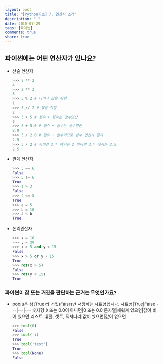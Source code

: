 ```yaml
---
layout: post
title: "[Python기초] 7. 연산자 소개"
description: " "
date: 2020-07-29
tags: [파이썬]
comments: true
share: true
---
```



## 파이썬에는 어떤 연산자가 있나요?
  - 산술 연산자
    ```python
    >>> 2 ** 2
    4
    >>> 2 ** 3
    8
    >>> 5 % 2 # 나머지 값을 취함
    1
    >>> 5 // 2 # 몫을 취함
    2
    >>> 3 + 5 # 정수 + 정수는 정수연산
    8
    >>> 3 + 5.0 # 정수 + 실수는 실수연산
    8.0
    >>> 5 / 2.0 # 정수 + 실수이므로 실수 연산의 결과
    2.5
    >>> 5 / 2 # 파이썬 2.* 에서는 2 파이썬 3.* 에서는 2.5
    2.5
    ```
  - 관계 연산자
    ```python
    >>> 5 == 6
    False
    >>> 5 != 6
    True
    >>> 1 > 3
    False
    >>> 4 <= 5
    True
    >>> a = 5
    >>> b = 10
    >>> a < b
    True
    ```
  - 논리연산자
    ```python
    >>> x = 10
    >>> y = 20
    >>> x > 5 and y < 15
    False
    >>> x > 5 or y < 15
    True
    >>> not(x > 5)
    False
    >>> not(y < 15)
    True
    ```

### 파이썬이 참 또는 거짓을 판단하는 근거는 무엇인가요?
  - bool()은 참(True)와 거짓(False)만 저장하는 자료형입니다.
    자료형|True|False
    ---|---|---
    숫자형|0 또는 0.0이 아니면|0 또는 0.0
    문자열|채워져 있으면|값이 비어 있으면
    리스트, 튜플, 셋트, 딕셔너리|값이 있으면|값이 없으면
    ```python
    >>> bool(0)
    False
    >>> bool(-1)
    True
    >>> bool('test')
    True
    >>> bool(None)
    False
    ```